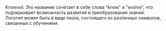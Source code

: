 Knowvol: Это название сочетает в себе слова "know" и "evolve", что подчеркивает возможность развития и преобразования знаний. Логотип может быть в виде пазла, состоящего из различных символов, связанных с обучением.